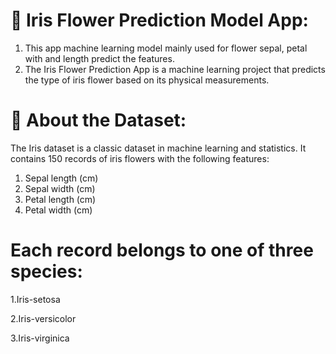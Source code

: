 # 🌸 Iris Flower Prediction Model App: 
1. This app machine learning model mainly used for flower sepal, petal with and length predict the features.
2. The Iris Flower Prediction App is a machine learning project that predicts the type of iris flower based on its physical measurements.
   
# 🔑 About the Dataset:
The Iris dataset is a classic dataset in machine learning and statistics. It contains 150 records of iris flowers with the following features:
1. Sepal length (cm)
2. Sepal width (cm)
3. Petal length (cm)
4. Petal width (cm)
   
# Each record belongs to one of three species:
1.Iris-setosa

2.Iris-versicolor

3.Iris-virginica
    







